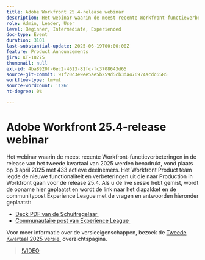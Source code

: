 ```yaml
---
title: Adobe Workfront 25.4-release webinar
description: Het webinar waarin de meest recente Workfront-functieverbeteringen in de release van het tweede kwartaal van 2025 werden benadrukt, vond plaats op 3 april 2025 met 433 actieve deelnemers.
role: Admin, Leader, User
level: Beginner, Intermediate, Experienced
doc-type: Event
duration: 3101
last-substantial-update: 2025-06-19T00:00:00Z
feature: Product Announcements
jira: KT-18275
thumbnail: null
exl-id: 4ba8920f-6ec2-4613-81fc-fc3708643d65
source-git-commit: 91f20c3e9ee5ae5b259d5cb3da476974acdc6585
workflow-type: tm+mt
source-wordcount: '126'
ht-degree: 0%

---
```


# Adobe Workfront 25.4-release webinar

Het webinar waarin de meest recente Workfront-functieverbeteringen in de release van het tweede kwartaal van 2025 werden benadrukt, vond plaats op 3 april 2025 met 433 actieve deelnemers. Het Workfront Product team legde de nieuwe functionaliteit en verbeteringen uit die naar Production in Workfront gaan voor de release 25.4. Als u de live sessie hebt gemist, wordt de opname hier geplaatst en wordt de link naar het diapakket en de communitypost Experience League met de vragen en antwoorden hieronder geplaatst:

* [&#x200B; Deck PDF van de Schuifregelaar &#x200B;](https://workfront-experience.s3.us-west-2.amazonaws.com/Training/Guides/Customer+Success+at+Scale/040325+-+25.4+Second+Quarter+2025+Release+Webinar.pdf)
* [&#x200B; Communautaire post van Experience League &#x200B;](https://experienceleaguecommunities.adobe.com/t5/workfront-discussions/event-follow-up-adobe-workfront-second-quarter-2025-release/td-p/746716)

Voor meer informatie over de versieeigenschappen, bezoek de [&#x200B; Tweede Kwartaal 2025 versie &#x200B;](https://experienceleague.adobe.com/nl/docs/workfront/using/product-announcements/product-releases/release-25-q2/25-q2-release-overview) overzichtspagina.


>[!VIDEO](https://video.tv.adobe.com/v/3463798/?learn=on&enablevpops)
